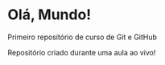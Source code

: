 # Olá, Mundo!
 Primeiro repositório de curso de Git e GitHub
 
Repositório criado durante uma aula ao vivo!